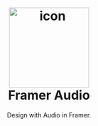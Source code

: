 <h1 align="center">
  <img src="https://cdn-std.dprcdn.net/files/acc_589332/6rZKHB" width="180" alt="icon"><br>
  Framer Audio<br>
</h1>
<p align="center">
    Design with Audio in Framer.
</p>
